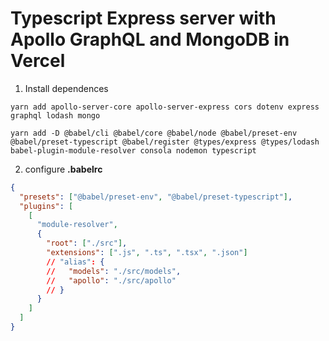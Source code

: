 # Typescript Express server with Apollo GraphQL and MongoDB in Vercel

1.  Install dependences

```
yarn add apollo-server-core apollo-server-express cors dotenv express graphql lodash mongo

yarn add -D @babel/cli @babel/core @babel/node @babel/preset-env @babel/preset-typescript @babel/register @types/express @types/lodash babel-plugin-module-resolver consola nodemon typescript
```

2. configure **.babelrc**

```json
{
  "presets": ["@babel/preset-env", "@babel/preset-typescript"],
  "plugins": [
    [
      "module-resolver",
      {
        "root": ["./src"],
        "extensions": [".js", ".ts", ".tsx", ".json"]
        // "alias": {
        //   "models": "./src/models",
        //   "apollo": "./src/apollo"
        // }
      }
    ]
  ]
}
```
